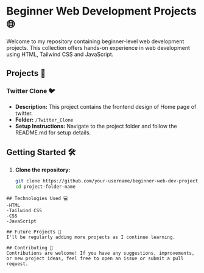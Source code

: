 # Beginner Web Development Projects 🌐

Welcome to my repository containing beginner-level web development projects. This collection offers hands-on experience in web development using HTML, Tailwind CSS and JavaScript.

## Projects 🚀

### Twitter Clone 🐦

- **Description:** This project contains the frontend design of Home page of twitter.
- **Folder:** `/Twitter_Clone`
- **Setup Instructions:** Navigate to the project folder and follow the README.md for setup details.

## Getting Started 🛠️

1. **Clone the repository:**

   ```bash
   git clone https://github.com/your-username/beginner-web-dev-projects.git
   cd project-folder-name
  ```
## Technologies Used 💻
  -HTML
  -Tailwind CSS
  -CSS
  -JavaScript

## Future Projects 🔮
I'll be regularly adding more projects as I continue learning.

## Contributing 🤝
Contributions are welcome! If you have any suggestions, improvements, or new project ideas, feel free to open an issue or submit a pull request.
